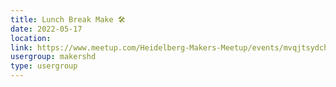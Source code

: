 ```yaml
---
title: Lunch Break Make 🛠️
date: 2022-05-17
location: 
link: https://www.meetup.com/Heidelberg-Makers-Meetup/events/mvqjtsydchbwb/
usergroup: makershd
type: usergroup
---
```

